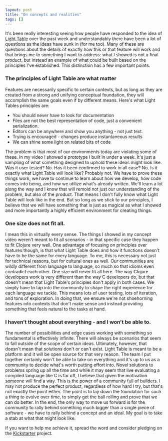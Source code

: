 ```yaml
---
layout: post
title: "On concepts and realities"
tags: []
---
```


It's been really interesting seeing how people have responded to the idea of [Light Table][lt] over the past week and understandably there have been a lot of questions as the ideas have sunk in (for me too). Many of these are questions about the details of exactly how this or that feature will work and that brings me to something I want to address: what I showed is not a final product, but instead an example of what could be built based on the principles I've established. This distinction has a few important points.

### The principles of Light Table are what matter

Features are necessarily specific to certain contexts, but as long as they are created from a strong and unifying conceptual foundation, they will accomplish the same goals even if by different means. Here's what Light Tables principles are:

* You should never have to look for documentation
* Files are not the best representation of code, just a convenient serialization.
* Editors can be anywhere and show you anything - not just text.
* Trying is encouraged - changes produce instantaneous results
* We can shine some light on related bits of code

The problem is that most of our environments today are violating some of these. In my video I showed a prototype I built in under a week. It's just a sampling of what something designed to uphold these ideas might look like. Was it user tested? No. Has it been confirmed to work in all case? No. Is it exactly what Light Table will look like? Probably not. We have to prove these things work, we have to continue to learn about how we develop, how code comes into being, and how we utilize what's already written. We'll learn a lot along the way and I know that will remold not just our understanding of the problem, but also of the product. That means I don't fully know what Light Table will look like in the end. But so long as we stick to our principles, I believe that we will have something that is just as magical as what I showed and more importantly a highly efficient environment for creating things.

### One size does not fit all.

I mean this in virtually every sense. The things I showed in my concept video weren't meant to fit all scenarios - in that specific case they happen to fit Clojure very well. One advantage of focusing on principles over features though, is that what Light Table does and how it functions doesn't have to be the same for every language. To me, this is necessary not just for technical reasons, but for cultural ones as well. Our communities are wildly different from language to language, so much so that idioms even contradict each other. One size will never fit all here. The way Clojure developers work is very different than the way C developers do, but that doesn't mean that Light Table's principles don't apply in both cases. We simply have to tap into the community to shape the right experience for each language we tackle. This means lots of user testing, lots of iteration, and tons of exploration. In doing that, we ensure we're not shoehorning features into contexts that don't make sense and instead providing something that feels natural to the tasks at hand.

### I haven't thought about everything - and I won't be able to.

The number of possibilities and edge cases working with something so fundamental is effectively infinite. There will always be scenarios that seem to fall outside of the scope of certain ideas. Ultimately, however, that doesn't mean that solutions don't or can't exist. Light Table is meant to be a platform and it will be open source for that very reason. The team I put together certainly won't be able to take on everything and it's up to us as a community to decide what's worth putting effort into. Novel solutions to problems spring up all the time and while it may seem that live evaluating a compiled language like C is far off, I believe that given the motivation someone will find a way. This is the power of a community full of builders. I may not produce the perfect product, regardless of how hard I try, but that's not exactly the point either. The point is to lay down the foundation for such a thing to evolve over time, to simply get the ball rolling and prove that we can do better. In the end, the only way to move us forward is for the community to rally behind something much bigger than a single piece of software - we have to rally behind a concept and an ideal. My goal is to take a stab at what that might look like.

If you want to help me achieve it, spread the word and consider pledging on the [Kickstarter][ks] project.

[ks]: http://www.kickstarter.com/projects/ibdknox/light-table
[lt]: http://www.chris-granger.com/2012/04/12/light-table---a-new-ide-concept/
